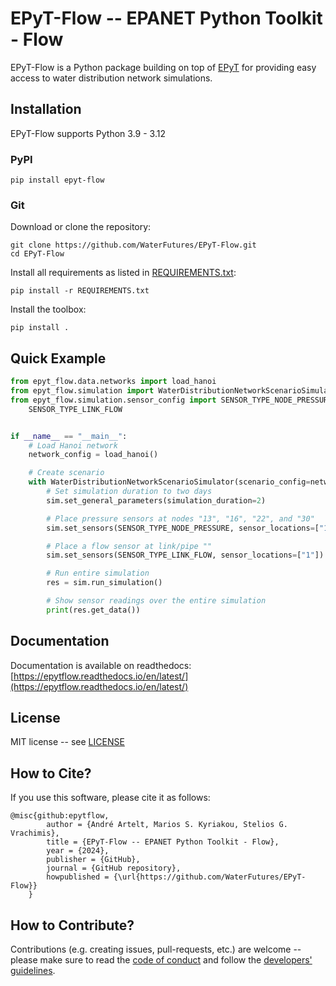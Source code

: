 # EPyT-Flow -- EPANET Python Toolkit - Flow

EPyT-Flow is a Python package building on top of [EPyT](https://github.com/OpenWaterAnalytics/EPyT) for providing easy access to water distribution network simulations.

## Installation

EPyT-Flow supports Python 3.9 - 3.12

### PyPI

```
pip install epyt-flow
```

### Git
Download or clone the repository:
```
git clone https://github.com/WaterFutures/EPyT-Flow.git
cd EPyT-Flow
```

Install all requirements as listed in [REQUIREMENTS.txt](REQUIREMENTS.txt):
```
pip install -r REQUIREMENTS.txt
```

Install the toolbox:
```
pip install .
```

## Quick Example

```python
from epyt_flow.data.networks import load_hanoi
from epyt_flow.simulation import WaterDistributionNetworkScenarioSimulator
from epyt_flow.simulation.sensor_config import SENSOR_TYPE_NODE_PRESSURE,\
    SENSOR_TYPE_LINK_FLOW


if __name__ == "__main__":
    # Load Hanoi network
    network_config = load_hanoi()

    # Create scenario
    with WaterDistributionNetworkScenarioSimulator(scenario_config=network_config) as sim:
        # Set simulation duration to two days
        sim.set_general_parameters(simulation_duration=2)

        # Place pressure sensors at nodes "13", "16", "22", and "30"
        sim.set_sensors(SENSOR_TYPE_NODE_PRESSURE, sensor_locations=["13", "16", "22", "30"])

        # Place a flow sensor at link/pipe ""
        sim.set_sensors(SENSOR_TYPE_LINK_FLOW, sensor_locations=["1"])

        # Run entire simulation
        res = sim.run_simulation()

        # Show sensor readings over the entire simulation
        print(res.get_data())
```

## Documentation

Documentation is available on readthedocs: [https://epytflow.readthedocs.io/en/latest/](https://epytflow.readthedocs.io/en/latest/)

## License

MIT license -- see [LICENSE](LICENSE)

## How to Cite?

If you use this software, please cite it as follows:

```
@misc{github:epytflow,
        author = {André Artelt, Marios S. Kyriakou, Stelios G. Vrachimis},
        title = {EPyT-Flow -- EPANET Python Toolkit - Flow},
        year = {2024},
        publisher = {GitHub},
        journal = {GitHub repository},
        howpublished = {\url{https://github.com/WaterFutures/EPyT-Flow}}
    }
```

## How to Contribute?

Contributions (e.g. creating issues, pull-requests, etc.) are welcome -- please make sure to read the [code of conduct](CODE_OF_CONDUCT.md) and follow the [developers' guidelines](DEVELOPERS.md).